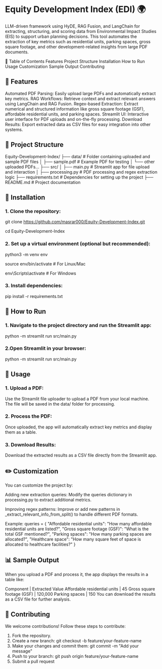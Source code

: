 # Equity Development Index (EDI) 🌍
LLM-driven framework using HyDE, RAG Fusion, and LangChain for extracting, structuring, and scoring data from Environmental Impact Studies (EIS) to support urban planning decisions. This tool automates the extraction of key metrics such as residential units, parking spaces, gross square footage, and other development-related insights from large PDF documents.

📖 Table of Contents
Features
Project Structure
Installation
How to Run
Usage
Customization
Sample Output
Contributing

## 🚀 Features
Automated PDF Parsing: Easily upload large PDFs and automatically extract key metrics.
RAG Workflows: Retrieve context and extract relevant answers using LangChain and RAG Fusion.
Regex-based Extraction: Extract numerical and structured information like gross square footage (GSF), affordable residential units, and parking spaces.
Streamlit UI: Interactive user interface for PDF uploads and on-the-fly processing.
Download Results: Export extracted data as CSV files for easy integration into other systems.

## 📁 Project Structure
Equity-Development-Index/
├── data/                         # Folder containing uploaded and sample PDF files
│   ├── sample.pdf                # Example PDF for testing
│   └── other uploaded PDFs...
├── src/
│   ├── main.py                   # Streamlit app for file upload and interaction
│   ├── processing.py             # PDF processing and regex extraction logic
├── requirements.txt              # Dependencies for setting up the project
├── README.md                     # Project documentation

## 🔧 Installation
### 1. Clone the repository:
git clone https://github.com/masrar000/Equity-Development-Index.git

cd Equity-Development-Index

### 2. Set up a virtual environment (optional but recommended):
python3 -m venv env

source env/bin/activate   # For Linux/Mac

env\Scripts\activate      # For Windows

### 3. Install dependencies:

pip install -r requirements.txt

## 🏃 How to Run

### 1. Navigate to the project directory and run the Streamlit app:

python -m streamlit run src/main.py

### 2.Open Streamlit in your browser:

python -m streamlit run src/main.py

## 🎯 Usage

### 1. Upload a PDF:

Use the Streamlit file uploader to upload a PDF from your local machine. The file will be saved in the data/ folder for processing.

### 2. Process the PDF:

Once uploaded, the app will automatically extract key metrics and display them as a table.

### 3. Download Results:

Download the extracted results as a CSV file directly from the Streamlit app.

## ✏️ Customization

You can customize the project by:

Adding new extraction queries: Modify the queries dictionary in processing.py to extract additional metrics.

Improving regex patterns: Improve or add new patterns in _extract_relevant_info_from_split() to handle different PDF formats.

Example:
queries = {
    "Affordable residential units": "How many affordable residential units are listed?",
    "Gross square footage (GSF)": "What is the total GSF mentioned?",
    "Parking spaces": "How many parking spaces are allocated?",
    "Healthcare space": "How many square feet of space is allocated to healthcare facilities?"
}

## 📊 Sample Output
When you upload a PDF and process it, the app displays the results in a table like:

Component                    | Extracted Value
Affordable residential units | 45
Gross square footage (GSF)	 | 120,000
Parking spaces	             | 150
You can download the results as a CSV file for further analysis.

## 🤝 Contributing
We welcome contributions! Follow these steps to contribute:
1. Fork the repository.
2. Create a new branch:
   git checkout -b feature/your-feature-name
3. Make your changes and commit them:
   git commit -m "Add your message"
4. Push to your branch:
   git push origin feature/your-feature-name
5. Submit a pull request



